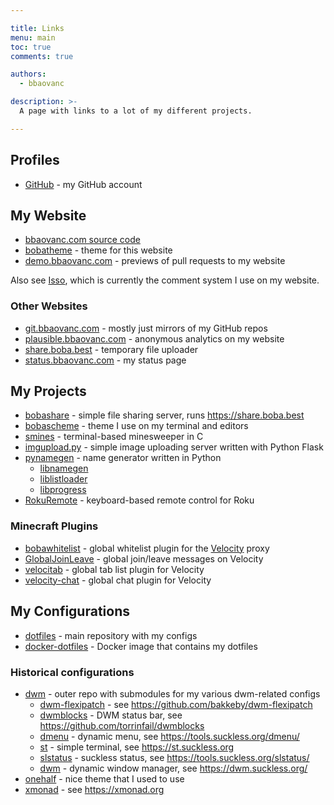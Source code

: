 ```yaml
---

title: Links
menu: main
toc: true
comments: true

authors:
  - bbaovanc

description: >-
  A page with links to a lot of my different projects.

---
```


## Profiles

- [GitHub](https://github.com/BBaoVanC/) - my GitHub account

## My Website

- [bbaovanc.com source code](https://github.com/BBaoVanC/bbaovanc.com)
- [bobatheme](https://github.com/BBaoVanC/bobatheme) - theme for this website
- [demo.bbaovanc.com](https://demo.bbaovanc.com) - previews of pull requests to my website

Also see [Isso](https://github.com/posativ/isso), which is currently the comment
system I use on my website.

### Other Websites

- [git.bbaovanc.com](https://git.bbaovanc.com) - mostly just mirrors of my GitHub repos
- [plausible.bbaovanc.com](https://plausible.bbaovanc.com/bbaovanc.com) -
  anonymous analytics on my website
- [share.boba.best](https://share.boba.best) - temporary file uploader
- [status.bbaovanc.com](https://status.bbaovanc.com) - my status page

## My Projects

- [bobashare](https://github.com/BBaoVanC/bobashare) - simple file sharing
  server, runs https://share.boba.best
- [bobascheme](https://github.com/BBaoVanC/bobascheme) - theme I use on my
  terminal and editors
- [smines](https://github.com/BBaoVanC/smines) - terminal-based minesweeper in C
- [imgupload.py](https://github.com/imgupload-py/imgupload.py) - simple image
  uploading server written with Python Flask
- [pynamegen](https://git.bbaovanc.com/bbaovanc/pynamegen) - name generator
  written in Python
  - [libnamegen](https://git.bbaovanc.com/bbaovanc/libnamegen)
  - [liblistloader](https://git.bbaovanc.com/bbaovanc/liblistloader)
  - [libprogress](https://git.bbaovanc.com/bbaovanc/libprogress)
- [RokuRemote](https://github.com/BBaoVanC/RokuRemote) - keyboard-based remote
  control for Roku

### Minecraft Plugins

- [bobawhitelist](https://github.com/BBaoVanC/bobawhitelist) - global whitelist
  plugin for the [Velocity](https://github.com/PaperMC/Velocity) proxy
- [GlobalJoinLeave](https://github.com/bobacraft/GlobalJoinLeave) - global
  join/leave messages on Velocity
- [velocitab](https://github.com/BBaoVanC/velocitab) - global tab list plugin
  for Velocity
- [velocity-chat](https://github.com/BBaoVanC/velocity-chat) - global chat
  plugin for Velocity

## My Configurations

- [dotfiles](https://github.com/BBaoVanC/dotfiles) - main repository with my
  configs
- [docker-dotfiles](https://github.com/BBaoVanC/docker-dotfiles) - Docker image
  that contains my dotfiles

### Historical configurations

- [dwm](https://github.com/BBaoVanC/.dwm) - outer repo with submodules for my
  various dwm-related configs
  - [dwm-flexipatch](https://github.com/BBaoVanC/dwm-flexipatch) - see
    https://github.com/bakkeby/dwm-flexipatch
  - [dwmblocks](https://github.com/BBaoVanC/dwmblocks) - DWM status bar, see
    https://github.com/torrinfail/dwmblocks
  - [dmenu](https://github.com/BBaoVanC/dmenu) - dynamic menu, see
    https://tools.suckless.org/dmenu/
  - [st](https://github.com/BBaoVanC/st) - simple terminal, see
    https://st.suckless.org
  - [slstatus](https://github.com/BBaoVanC/slstatus) - suckless status, see
    https://tools.suckless.org/slstatus/
  - [dwm](https://github.com/BBaoVanC/dwm) - dynamic window manager, see
    https://dwm.suckless.org/
- [onehalf](https://github.com/BBaoVanC/onehalf) - nice theme that I used to use
- [xmonad](https://github.com/BBaoVanC/.xmonad) - see https://xmonad.org
